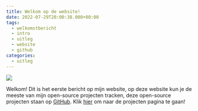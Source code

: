 ```yaml
---
title: Welkom op de website!
date: 2022-07-29T20:00:38.000+00:00
tags:
  - welkomstbericht
  - intro
  - uitleg
  - website
  - github
categories:
  - uitleg
---
```


![](/uploads/joostdevelopmentlogo.png)

Welkom! Dit is het eerste bericht op mijn website, op deze website kun je de meeste van mijn open-source projecten tracken, deze open-source projecten staan op [GitHub](https://github.com/koningcool "GitHub"). Klik [hier](/nl/projects "projects") om naar de projecten pagina te gaan!